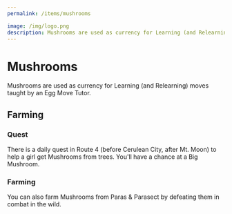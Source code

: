 ```yaml
---
permalink: /items/mushrooms

image: /img/logo.png
description: Mushrooms are used as currency for Learning (and Relearning) moves taught by an Egg Move Tutor.
---
```


# Mushrooms

Mushrooms are used as currency for Learning (and Relearning) moves taught by an
Egg Move Tutor.

## Farming

### Quest

There is a daily quest in Route 4 (before Cerulean City, after Mt. Moon) to help
a girl get Mushrooms from trees. You'll have a chance at a Big Mushroom.

### Farming

You can also farm Mushrooms from Paras & Parasect by defeating them in combat in
the wild.
